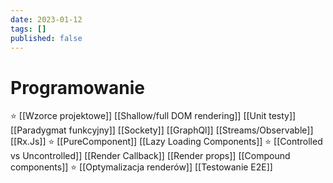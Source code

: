 ```yaml
---
date: 2023-01-12
tags: []
published: false
---
```

# Programowanie

⭐️ [[Wzorce projektowe]]
[[Shallow/full DOM rendering]]
[[Unit testy]]
[[Paradygmat funkcyjny]]
[[Sockety]]
[[GraphQl]]
[[Streams/Observable]]
[[Rx.Js]]
⭐️ [[PureComponent]]
[[Lazy Loading Components]]
⭐️ [[Controlled vs Uncontrolled]]
[[Render Callback]]
[[Render props]]
[[Compound components]]
⭐️ [[Optymalizacja renderów]]
[[Testowanie E2E]]
